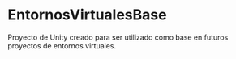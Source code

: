 # EntornosVirtualesBase
Proyecto de Unity creado para ser utilizado como base en futuros proyectos de entornos virtuales.
